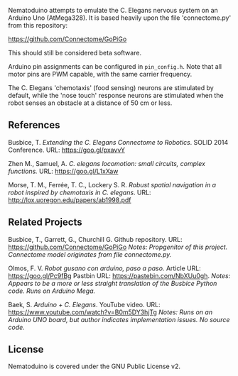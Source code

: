 Nematoduino attempts to emulate the C. Elegans nervous system
on an Arduino Uno (AtMega328). It is based heavily upon the file
'connectome.py' from this repository:

https://github.com/Connectome/GoPiGo

This should still be considered beta software.

Arduino pin assignments can be configured in `pin_config.h`. Note
that all motor pins are PWM capable, with the same carrier frequency.

The C. Elegans 'chemotaxis' (food sensing) neurons are stimulated by
default, while the 'nose touch' response neurons are stimulated when
the robot senses an obstacle at a distance of 50 cm or less.

## References

Busbice, T. *Extending the C. Elegans Connectome to Robotics*. SOLID
2014 Conference. URL: https://goo.gl/pxavvY

Zhen M., Samuel, A. *C. elegans locomotion: small circuits, complex functions.* URL: https://goo.gl/L1xXaw

Morse, T. M., Ferrée, T. C., Lockery S. R. *Robust spatial navigation in a robot inspired by chemotaxis in C. elegans*.
URL: http://lox.uoregon.edu/papers/ab1998.pdf

## Related Projects

Busbice, T., Garrett, G., Churchill G. Github repository. URL: https://github.com/Connectome/GoPiGo
*Notes: Propgenitor of this project. Connectome model originates from file connectome.py.*

Olmos, F. V. *Robot gusano con arduino, paso a paso.* Article URL: https://goo.gl/Pc9fBg Pastbin URL: https://pastebin.com/NbXUu0gh.
*Notes: Appears to be a more or less straight translation of the Busbice Python code. Runs on Arduino Mega.*

Baek, S. *Arduino + C. Elegans*. YouTube video. URL: https://www.youtube.com/watch?v=B0m5DY3hjTg
*Notes: Runs on an Arduino UNO board, but author indicates implementation issues. No source code.*

## License

Nematoduino is covered under the GNU Public License v2.
